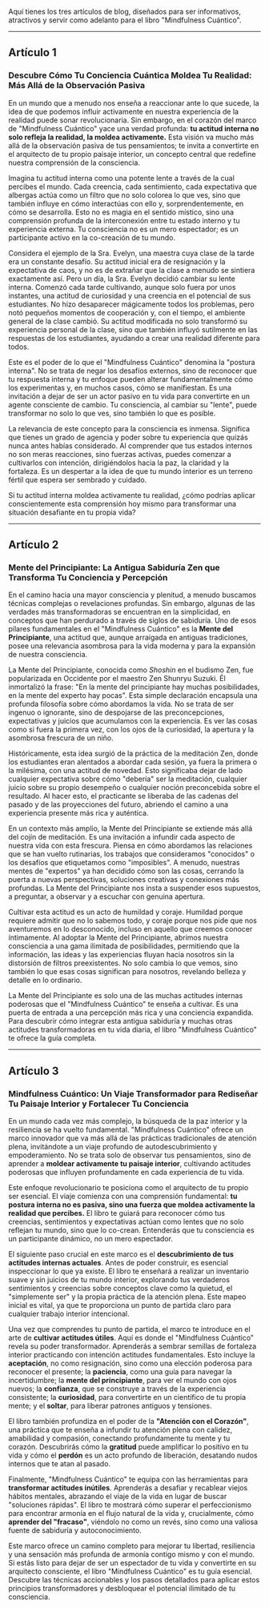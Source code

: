 Aquí tienes los tres artículos de blog, diseñados para ser informativos, atractivos y servir como adelanto para el libro "Mindfulness Cuántico".

---

## Artículo 1

### Descubre Cómo Tu Conciencia Cuántica Moldea Tu Realidad: Más Allá de la Observación Pasiva

En un mundo que a menudo nos enseña a reaccionar ante lo que sucede, la idea de que podemos influir activamente en nuestra experiencia de la realidad puede sonar revolucionaria. Sin embargo, en el corazón del marco de "Mindfulness Cuántico" yace una verdad profunda: **tu actitud interna no solo refleja la realidad, la moldea activamente.** Esta visión va mucho más allá de la observación pasiva de tus pensamientos; te invita a convertirte en el arquitecto de tu propio paisaje interior, un concepto central que redefine nuestra comprensión de la consciencia.

Imagina tu actitud interna como una potente lente a través de la cual percibes el mundo. Cada creencia, cada sentimiento, cada expectativa que albergas actúa como un filtro que no solo colorea lo que ves, sino que también influye en cómo interactúas con ello y, sorprendentemente, en cómo se desarrolla. Esto no es magia en el sentido místico, sino una comprensión profunda de la interconexión entre tu estado interno y tu experiencia externa. Tu consciencia no es un mero espectador; es un participante activo en la co-creación de tu mundo.

Considera el ejemplo de la Sra. Evelyn, una maestra cuya clase de la tarde era un constante desafío. Su actitud inicial era de resignación y la expectativa de caos, y no es de extrañar que la clase a menudo se sintiera exactamente así. Pero un día, la Sra. Evelyn decidió cambiar su lente interna. Comenzó cada tarde cultivando, aunque solo fuera por unos instantes, una actitud de curiosidad y una creencia en el potencial de sus estudiantes. No hizo desaparecer mágicamente todos los problemas, pero notó pequeños momentos de cooperación y, con el tiempo, el ambiente general de la clase cambió. Su actitud modificada no solo transformó su experiencia personal de la clase, sino que también influyó sutilmente en las respuestas de los estudiantes, ayudando a crear una realidad diferente para todos.

Este es el poder de lo que el "Mindfulness Cuántico" denomina la "postura interna". No se trata de negar los desafíos externos, sino de reconocer que tu respuesta interna y tu enfoque pueden alterar fundamentalmente cómo los experimentas y, en muchos casos, cómo se manifiestan. Es una invitación a dejar de ser un actor pasivo en tu vida para convertirte en un agente consciente de cambio. Tu consciencia, al cambiar su "lente", puede transformar no solo lo que ves, sino también lo que es posible.

La relevancia de este concepto para la consciencia es inmensa. Significa que tienes un grado de agencia y poder sobre tu experiencia que quizás nunca antes habías considerado. Al comprender que tus estados internos no son meras reacciones, sino fuerzas activas, puedes comenzar a cultivarlos con intención, dirigiéndolos hacia la paz, la claridad y la fortaleza. Es un despertar a la idea de que tu mundo interior es un terreno fértil que espera ser sembrado y cuidado.

Si tu actitud interna moldea activamente tu realidad, ¿cómo podrías aplicar conscientemente esta comprensión hoy mismo para transformar una situación desafiante en tu propia vida?

---

## Artículo 2

### Mente del Principiante: La Antigua Sabiduría Zen que Transforma Tu Conciencia y Percepción

En el camino hacia una mayor consciencia y plenitud, a menudo buscamos técnicas complejas o revelaciones profundas. Sin embargo, algunas de las verdades más transformadoras se encuentran en la simplicidad, en conceptos que han perdurado a través de siglos de sabiduría. Uno de esos pilares fundamentales en el "Mindfulness Cuántico" es la **Mente del Principiante**, una actitud que, aunque arraigada en antiguas tradiciones, posee una relevancia asombrosa para la vida moderna y para la expansión de nuestra consciencia.

La Mente del Principiante, conocida como *Shoshin* en el budismo Zen, fue popularizada en Occidente por el maestro Zen Shunryu Suzuki. Él inmortalizó la frase: "En la mente del principiante hay muchas posibilidades, en la mente del experto hay pocas". Esta simple declaración encapsula una profunda filosofía sobre cómo abordamos la vida. No se trata de ser ingenuo o ignorante, sino de despojarse de las preconcepciones, expectativas y juicios que acumulamos con la experiencia. Es ver las cosas como si fuera la primera vez, con los ojos de la curiosidad, la apertura y la asombrosa frescura de un niño.

Históricamente, esta idea surgió de la práctica de la meditación Zen, donde los estudiantes eran alentados a abordar cada sesión, ya fuera la primera o la milésima, con una actitud de novedad. Esto significaba dejar de lado cualquier expectativa sobre cómo "debería" ser la meditación, cualquier juicio sobre su propio desempeño o cualquier noción preconcebida sobre el resultado. Al hacer esto, el practicante se liberaba de las cadenas del pasado y de las proyecciones del futuro, abriendo el camino a una experiencia presente más rica y auténtica.

En un contexto más amplio, la Mente del Principiante se extiende más allá del cojín de meditación. Es una invitación a infundir cada aspecto de nuestra vida con esta frescura. Piensa en cómo abordamos las relaciones que se han vuelto rutinarias, los trabajos que consideramos "conocidos" o los desafíos que etiquetamos como "imposibles". A menudo, nuestras mentes de "expertos" ya han decidido cómo son las cosas, cerrando la puerta a nuevas perspectivas, soluciones creativas y conexiones más profundas. La Mente del Principiante nos insta a suspender esos supuestos, a preguntar, a observar y a escuchar con genuina apertura.

Cultivar esta actitud es un acto de humildad y coraje. Humildad porque requiere admitir que no lo sabemos todo, y coraje porque nos pide que nos aventuremos en lo desconocido, incluso en aquello que creemos conocer íntimamente. Al adoptar la Mente del Principiante, abrimos nuestra consciencia a una gama ilimitada de posibilidades, permitiendo que la información, las ideas y las experiencias fluyan hacia nosotros sin la distorsión de filtros preexistentes. No solo cambia lo que vemos, sino también lo que esas cosas significan para nosotros, revelando belleza y detalle en lo ordinario.

La Mente del Principiante es solo una de las muchas actitudes internas poderosas que el "Mindfulness Cuántico" te enseña a cultivar. Es una puerta de entrada a una percepción más rica y una conciencia expandida. Para descubrir cómo integrar esta antigua sabiduría y muchas otras actitudes transformadoras en tu vida diaria, el libro "Mindfulness Cuántico" te ofrece la guía completa.

---

## Artículo 3

### Mindfulness Cuántico: Un Viaje Transformador para Rediseñar Tu Paisaje Interior y Fortalecer Tu Conciencia

En un mundo cada vez más complejo, la búsqueda de la paz interior y la resiliencia se ha vuelto fundamental. "Mindfulness Cuántico" ofrece un marco innovador que va más allá de las prácticas tradicionales de atención plena, invitándote a un viaje profundo de autodescubrimiento y empoderamiento. No se trata solo de observar tus pensamientos, sino de aprender a **moldear activamente tu paisaje interior**, cultivando actitudes poderosas que influyen profundamente en cada experiencia de tu vida.

Este enfoque revolucionario te posiciona como el arquitecto de tu propio ser esencial. El viaje comienza con una comprensión fundamental: **tu postura interna no es pasiva, sino una fuerza que moldea activamente la realidad que percibes.** El libro te guiará para reconocer cómo tus creencias, sentimientos y expectativas actúan como lentes que no solo reflejan tu mundo, sino que lo co-crean. Entenderás que tu consciencia es un participante dinámico, no un mero espectador.

El siguiente paso crucial en este marco es el **descubrimiento de tus actitudes internas actuales**. Antes de poder construir, es esencial inspeccionar lo que ya existe. El libro te enseñará a realizar un inventario suave y sin juicios de tu mundo interior, explorando tus verdaderos sentimientos y creencias sobre conceptos clave como la quietud, el "simplemente ser" y la propia práctica de la atención plena. Este mapeo inicial es vital, ya que te proporciona un punto de partida claro para cualquier trabajo interior intencional.

Una vez que comprendes tu punto de partida, el marco te introduce en el arte de **cultivar actitudes útiles**. Aquí es donde el "Mindfulness Cuántico" revela su poder transformador. Aprenderás a sembrar semillas de fortaleza interior practicando con intención actitudes fundamentales. Esto incluye la **aceptación**, no como resignación, sino como una elección poderosa para reconocer el presente; la **paciencia**, como una guía para navegar la incertidumbre; la **mente del principiante**, para ver el mundo con ojos nuevos; la **confianza**, que se construye a través de la experiencia consistente; la **curiosidad**, para convertirte en un científico de tu propia mente; y el **soltar**, para liberar patrones antiguos y tensiones.

El libro también profundiza en el poder de la **"Atención con el Corazón"**, una práctica que te enseña a infundir tu atención plena con calidez, amabilidad y compasión, conectando profundamente tu mente y tu corazón. Descubrirás cómo la **gratitud** puede amplificar lo positivo en tu vida y cómo el **perdón** es un acto profundo de liberación, desatando nudos internos que te atan al pasado.

Finalmente, "Mindfulness Cuántico" te equipa con las herramientas para **transformar actitudes inútiles**. Aprenderás a desafiar y recablear viejos hábitos mentales, abrazando el viaje de la vida en lugar de buscar "soluciones rápidas". El libro te mostrará cómo superar el perfeccionismo para encontrar armonía en el flujo natural de la vida y, crucialmente, cómo **aprender del "fracaso"**, viéndolo no como un revés, sino como una valiosa fuente de sabiduría y autoconocimiento.

Este marco ofrece un camino completo para mejorar tu libertad, resiliencia y una sensación más profunda de armonía contigo mismo y con el mundo. Si estás listo para dejar de ser un espectador de tu vida y convertirte en su arquitecto consciente, el libro "Mindfulness Cuántico" es tu guía esencial. Descubre las técnicas accionables y los pasos detallados para aplicar estos principios transformadores y desbloquear el potencial ilimitado de tu consciencia.